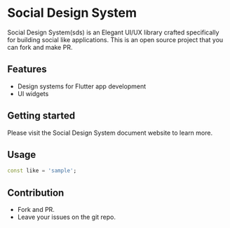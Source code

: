# Social Design System

Social Design System(sds) is an Elegant UI/UX library crafted specifically for building social like applications. This is an open source project that you can fork and make PR.

## Features

- Design systems for Flutter app development
- UI widgets

## Getting started

Please visit the Social Design System document website to learn more.


## Usage

```dart
const like = 'sample';
```

## Contribution

- Fork and PR.
- Leave your issues on the git repo.


